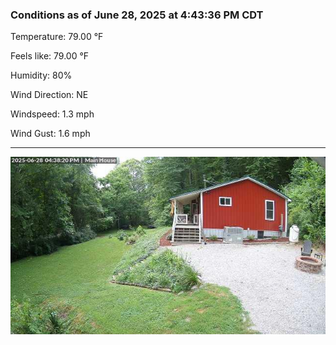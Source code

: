 ### Conditions as of June 28, 2025 at 4:43:36 PM CDT 

Temperature: 79.00 &deg;F

Feels like: 79.00 &deg;F

Humidity: 80%

Wind Direction: NE

Windspeed: 1.3 mph

Wind Gust: 1.6 mph

---

<img src="./images/latest.jpeg"/>

